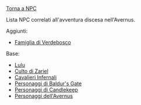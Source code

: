 [Torna a NPC](../npc.md)

Lista NPC correlati all'avventura discesa nell'Avernus.

Aggiunti:
- [Famiglia di Verdebosco]({{site.baseurl}}/star/npc/misc#famiglia-di-verdebosco)

Base:
- [Lulu]({{site.baseurl}}/star/npc/avernus#lulu)
- [Culto di Zariel]({{site.baseurl}}/star/npc/evil#culto-di-zariel)
- [Cavalieri Infernali]({{site.baseurl}}/star/npc/elturel#cavalieri-infernali)
- [Personaggi di Baldur's Gate]({{site.baseurl}}/star/npc/baldursgate)
- [Personaggi di Candlekeep]({{site.baseurl}}/star/npc/misc#candlekeep)
- [Personaggi dell'Avernus]({{site.baseurl}}/star/npc/avernus)